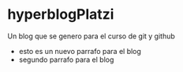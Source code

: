 # hyperblogPlatzi
Un blog que se genero para el curso de git y github

* esto es un nuevo parrafo para el blog
* segundo parrafo para el blog

